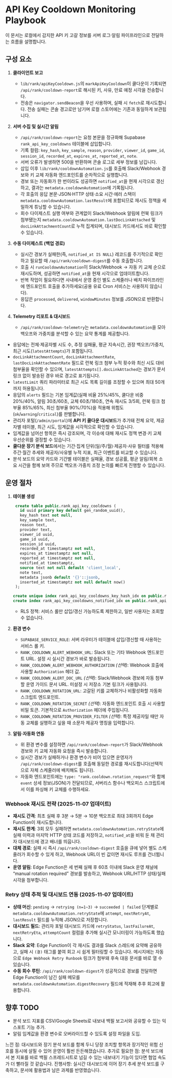 # API Key Cooldown Monitoring Playbook

이 문서는 로컬에서 감지한 API 키 고갈 정보를 서버 로그·알림 파이프라인으로 전달하는 흐름을 설명합니다.

## 구성 요소

1. **클라이언트 보고**
   - `lib/rank/apiKeyCooldown.js`의 `markApiKeyCooldown`이 쿨다운이 기록되면 `/api/rank/cooldown-report`로 해시된 키, 사유, 만료 예정 시각을 전송합니다.
   - 전송은 `navigator.sendBeacon`을 우선 사용하며, 실패 시 `fetch`로 재시도합니다. 전송 실패는 콘솔 경고로만 남기며 로컬 스토어에는 기존과 동일하게 보관됩니다.

2. **서버 수집 및 실시간 알림**
   - `/api/rank/cooldown-report`는 요청 본문을 정규화해 Supabase `rank_api_key_cooldowns` 테이블에 삽입합니다.
   - 기록 컬럼: `key_hash`, `key_sample`, `reason`, `provider`, `viewer_id`, `game_id`, `session_id`, `recorded_at`, `expires_at`, `reported_at`, `note`.
   - 서버 오류가 발생하면 500을 반환하며 콘솔 로그로 세부 정보를 남깁니다.
   - 삽입 이후 `lib/rank/cooldownAutomation.js`를 호출해 Slack/Webhook 경보와 키 교체 자동화 엔드포인트를 순차적으로 실행합니다.
   - 경보 또는 자동화가 한 번이라도 성공하면 `notified_at`을 현재 시각으로 갱신하고, 결과는 `metadata.cooldownAutomation`에 기록됩니다.
   - 각 호출의 응답 본문·JSON·HTTP 상태·소요 시간·에러 스택이 `metadata.cooldownAutomation.lastResult`에 포함되므로 재시도 정책을 세밀하게 튜닝할 수 있습니다.
   - 회수 다이제스트 실행 여부와 관계없이 Slack/Webhook 알림에 런북 링크가 첨부됐는지 `metadata.cooldownAutomation.lastDocLinkAttached` 및 `docLinkAttachmentCount`로 누적 집계되며, 대시보드 카드에서도 바로 확인할 수 있습니다.

3. **수동 다이제스트 (백업 경로)**
   - 실시간 경보가 실패한(즉, `notified_at IS NULL`) 레코드를 주기적으로 확인하고 필요할 때 `/api/rank/cooldown-digest`를 수동 호출합니다.
   - 호출 시 `runCooldownAutomation`이 Slack/Webhook → 자동 키 교체 순으로 재시도하며, 성공하면 `notified_at`을 현재 시각으로 업데이트합니다.
   - 반복 작업이 필요하다면 사내에서 운영 중인 별도 스케줄러나 배치 파이프라인에 엔드포인트 호출을 추가하세요(공용 유료 Cron 서비스는 사용하지 않습니다).
   - 응답은 `processed`, `delivered`, `windowMinutes` 정보를 JSON으로 반환합니다.

4. **Telemetry 리포트 & 대시보드**
   - `/api/rank/cooldown-telemetry`는 `metadata.cooldownAutomation`을 모아 백오프와 가중치를 분석할 수 있는 요약 통계를 제공합니다.
  - 응답에는 전체·제공자별 시도 수, 추정 실패율, 평균 지속시간, 권장 백오프/가중치, 최근 시도(`latestAttempts`)가 포함됩니다.
  - `docLinkAttachmentCount`, `docLinkAttachmentRate`, `lastDocLinkAttachmentRate` 필드로 런북 링크 첨부 누적 횟수와 최신 시도 대비 첨부율을 확인할 수 있으며, `latestAttempts[].docLinkAttached`는 경보가 문서 링크 없이 발송된 경우 바로 경고로 표기됩니다.
   - `latestLimit` 쿼리 파라미터로 최근 시도 목록 길이를 조정할 수 있으며 최대 50개까지 허용됩니다.
  - 응답의 `alerts` 필드는 기본 임계값(실패 비율 25%/45%, 쿨다운 비중 20%/40%, 알림 30초/60초, 교체 60초/180초, 연속 재시도 3/5회, 런북 링크 첨부율 85%/65%, 최신 첨부율 90%/70%)을 적용해 위험도(`ok`/`warning`/`critical`)를 판별합니다.
   - 관리자 포털(`/admin/portal`)에 **API 키 쿨다운 대시보드**가 추가돼 전체 요약, 제공자별 테이블, 최근 시도, 임계값을 시각적으로 확인할 수 있습니다.
   - 임계값을 넘어선 항목은 즉시 강조되며, 각 이슈에 대해 재시도 정책 변경·키 교체 우선순위를 결정할 수 있습니다.
   - **쿨다운 장기 분석 보드**에서는 기간·집계 단위(일/주/월)·제공자·사유 필터를 적용해 주간·월간 추세와 제공자/사유별 누적 지표, 최근 이벤트를 비교할 수 있습니다.
   - 분석 보드의 요약 카드와 기간별 테이블은 실패율, 경보 성공률, 평균 알림/회복 소요 시간을 함께 보여 주므로 백오프·가중치 조정 논의를 빠르게 진행할 수 있습니다.

## 운영 절차

1. **테이블 생성**
   ```sql
    create table public.rank_api_key_cooldowns (
      id uuid primary key default gen_random_uuid(),
      key_hash text not null,
      key_sample text,
      reason text,
      provider text,
      viewer_id uuid,
      game_id uuid,
      session_id uuid,
      recorded_at timestamptz not null,
      expires_at timestamptz not null,
      reported_at timestamptz not null,
      notified_at timestamptz,
      source text not null default 'client_local',
      note text,
      metadata jsonb default '{}'::jsonb,
      inserted_at timestamptz not null default now()
    );

   create unique index rank_api_key_cooldowns_key_hash_idx on public.rank_api_key_cooldowns (key_hash);
   create index rank_api_key_cooldowns_notified_idx on public.rank_api_key_cooldowns (notified_at, recorded_at desc);
   ```
   - RLS 정책: 서비스 롤만 삽입/갱신 가능하도록 제한하고, 일반 사용자는 조회할 수 없습니다.

2. **환경 변수**
   - `SUPABASE_SERVICE_ROLE`: 서버 라우터가 테이블에 삽입/갱신할 때 사용하는 서비스 롤 키.
   - `RANK_COOLDOWN_ALERT_WEBHOOK_URL`: Slack 또는 기타 Webhook 엔드포인트 URL. 설정 시 실시간 경보가 바로 발송됩니다.
   - `RANK_COOLDOWN_ALERT_WEBHOOK_AUTHORIZATION` *(선택)*: Webhook 호출에 사용할 `Authorization` 헤더 값.
   - `RANK_COOLDOWN_ALERT_DOC_URL` *(선택)*: Slack/Webhook 경보에 자동 첨부할 운영 가이드 문서 URL. 미설정 시 저장소 기본 링크가 사용됩니다.
   - `RANK_COOLDOWN_ROTATION_URL`: 고갈된 키를 교체하거나 비활성화할 자동화 스크립트 엔드포인트.
   - `RANK_COOLDOWN_ROTATION_SECRET` *(선택)*: 자동화 엔드포인트 호출 시 사용할 비밀 토큰. 기본적으로 `Authorization` 헤더에 주입됩니다.
   - `RANK_COOLDOWN_ROTATION_PROVIDER_FILTER` *(선택)*: 특정 제공자일 때만 자동 교체를 실행하고 싶을 때 소문자 제공자 명칭을 입력합니다.

3. **알림·자동화 연동**
   - 위 환경 변수를 설정하면 `/api/rank/cooldown-report`가 Slack/Webhook 경보와 키 교체 자동화 요청을 즉시 발송합니다.
   - 실시간 경보가 실패하거나 환경 변수가 비어 있으면 운영자가 `/api/rank/cooldown-digest`를 호출해 동일한 경로를 재시도합니다(선택적으로 자체 스케줄러에 배치해도 됩니다).
   - 자동화 엔드포인트에는 `type: "rank.cooldown.rotation_request"`와 함께 `event` 상세 정보(JSON)가 전달되므로, 서버리스 함수나 백오피스 스크립트에서 이를 파싱해 키 교체를 수행하세요.

### Webhook 재시도 전략 (2025-11-07 업데이트)
- **재시도 간격**: 최초 실패 후 3분 → 5분 → 10분 백오프로 최대 3회까지 Edge Function이 재시도합니다.
- **재시도 한계**: 3회 모두 실패하면 `metadata.cooldownAutomation.retryState`에 실패 이력과 마지막 HTTP 상태 코드를 저장하고, `notified_at`을 비워 둔 채 관리자 대시보드에 경고 배너를 띄웁니다.
- **대체 경로**: 실패 시 즉시 `/api/rank/cooldown-digest` 호출을 큐에 넣어 별도 스케줄러가 회수할 수 있게 하고, Webhook URL이 빈 값이면 재시도 루프를 건너뜁니다.
- **운영 알림**: Edge Function은 세 번째 실패 후 60초 이내에 Slack 운영 채널에 “manual rotation required” 경보를 발송하고, Webhook URL/HTTP 상태/실패 시각을 첨부합니다.

### Retry 상태 추적 및 대시보드 연동 (2025-11-07 업데이트)
- **상태 머신**: `pending` → `retrying (n=1~3)` → `succeeded | failed` 단계별로 `metadata.cooldownAutomation.retryState`에 `attempt`, `nextRetryAt`, `lastResult` 필드를 누적해 JSON으로 저장합니다.
- **대시보드 필드**: 관리자 포털 대시보드 카드에 `retryStatus`, `lastFailureAt`, `nextRetryEta`, `attemptCount` 컬럼을 추가해 실시간 모니터링이 가능하도록 했습니다.
- **Slack 요약**: Edge Function이 각 재시도 결과를 Slack 스레드에 요약해 공유하고, 실패 시 `(결)` 태그를 붙여 회고 시 쉽게 필터링할 수 있습니다. 메시지에는 자동으로 `Edge Webhook Retry Runbook` 링크가 첨부돼 후속 대응 문서를 바로 열 수 있습니다.
- **수동 회수 루틴**: `/api/rank/cooldown-digest`가 성공적으로 경보를 전달하면 Edge Function이 남긴 실패 메모를 `metadata.cooldownAutomation.digestRecovery` 필드에 적재해 추후 회고에 활용합니다.

## 향후 TODO

- 분석 보드 지표를 CSV/Google Sheets로 내보내 백필 보고서와 공유할 수 있는 익스포트 기능 추가.
- 알림 임계값을 환경 변수로 오버라이드할 수 있도록 설정 파일을 도입.

느낀 점: 대시보드와 장기 분석 보드를 함께 두니 당장 조치할 항목과 장기적인 위험 신호를 동시에 살필 수 있어 운영이 훨씬 든든해졌습니다.
추가로 필요한 점: 분석 보드에서 본 지표를 바로 백필 스프레드시트로 넘길 수 있는 내보내기 기능이 있다면 협업 속도가 더 빨라질 것 같습니다.
진행사항: 실시간 대시보드에 이어 장기 추세 분석 보드를 구축하고, 문서에 활용법과 남은 과제를 반영했습니다.
